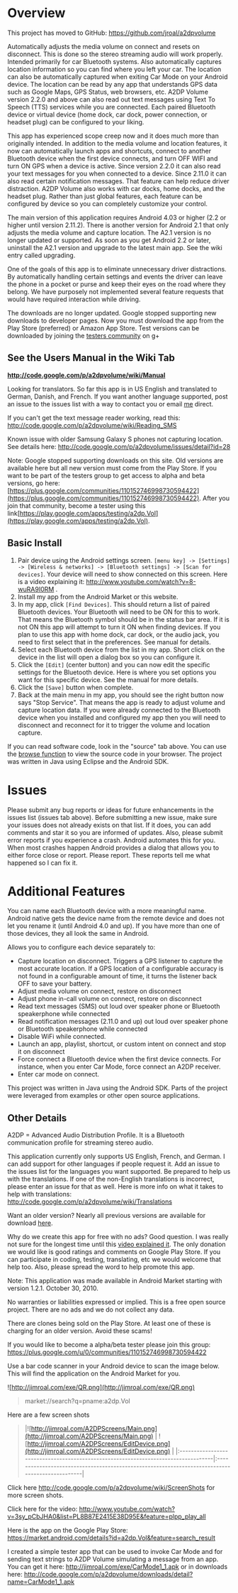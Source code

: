 # Overview #

This project has moved to GitHub:
https://github.com/jroal/a2dpvolume

Automatically adjusts the media volume on connect and resets on disconnect.  This is done so the stereo streaming audio will work properly.  Intended primarily for car Bluetooth systems.  Also automatically captures location information so you can find where you left your car.  The location can also be automatically captured when exiting Car Mode on your Android device.  The location can be read by any app that understands GPS data such as Google Maps, GPS Status, web browsers, etc.  A2DP Volume version 2.2.0 and above can also read out text messages using Text To Speech (TTS) services while you are connected. Each paired Bluetooth device or virtual device (home dock, car dock, power connection, or headset plug) can be configured to your liking.

This app has experienced scope creep now and it does much more than originally intended.  In addition to the media volume and location features, it now can automatically launch apps and shortcuts, connect to another Bluetooth device when the first device connects, and turn OFF WIFI and turn ON GPS when a device is active.  Since version 2.2.0 it can also read your text messages for you when connected to a device.  Since 2.11.0 it can also read certain notification messages. That feature can help reduce driver distraction.  A2DP Volume also works with car docks, home docks, and the headset plug.  Rather than just global features, each feature can be configured by device so you can completely customize your control.

The main version of this application requires Android 4.03 or higher (2.2 or higher until version 2.11.2).  There is another version for Android 2.1 that only adjusts the media volume and capture location.  The A2.1 version is no longer updated or supported.  As soon as you get Android 2.2 or later, uninstall the A2.1 version and upgrade to the latest main app.  See the wiki entry called upgrading.

One of the goals of this app is to eliminate unnecessary driver distractions.  By automatically handling certain settings and events the driver can leave the phone in a pocket or purse and keep their eyes on the road where they belong.  We have purposely not implemented several feature requests that would have required interaction while driving.

The downloads are no longer updated.  Google stopped supporting new downloads to developer pages.  Now you must download the app from the Play Store (preferred) or Amazon App Store.  Test versions can be downloaded by joining the [testers community](https://plus.google.com/u/0/communities/110152746998730594422) on g+

## See the Users Manual in the Wiki Tab ##
**http://code.google.com/p/a2dpvolume/wiki/Manual**

Looking for translators.  So far this app is in US English and translated to German, Danish, and French.  If you want another language supported, post an issue to the issues list with a way to contact you or email [me](mailto:jroal@comcast.net) direct.

If you can't get the text message reader working, read this:
http://code.google.com/p/a2dpvolume/wiki/Reading_SMS

Known issue with older Samsung Galaxy S phones not capturing location.  See details here:
http://code.google.com/p/a2dpvolume/issues/detail?id=28

Note: Google stopped supporting downloads on this site.  Old versions are available here but all new version must come from the Play Store.  If you want to be part of the testers group to get access to alpha and beta versions, go here: [https://plus.google.com/communities/110152746998730594422](https://plus.google.com/communities/110152746998730594422).  After you join that community, become a tester using this link[https://play.google.com/apps/testing/a2dp.Vol](https://play.google.com/apps/testing/a2dp.Vol).

## Basic Install ##
  1. Pair device using the Android settings screen.  `[menu key] -> [Settings] -> [Wireless & networks] -> [Bluetooth settings] -> [Scan for devices]`.  Your device will need to show connected on this screen.  Here is a video explaining it: http://www.youtube.com/watch?v=8-wuRA9I0RM .
  1. Install my app from the Android Market or this website.
  1. In my app, click `[Find Devices]`.  This should return a list of paired Bluetooth devices.  Your Bluetooth will need to be ON for this to work.  That means the Bluetooth symbol should be in the status bar area.  If it is not ON this app will attempt to turn it ON when finding devices.  If you plan to use this app with home dock, car dock, or the audio jack, you need to first select that in the preferences.  See manual for details.
  1. Select each Bluetooth device from the list in my app.  Short click on the device in the list will open a dialog box so you can configure it.
  1. Click the `[Edit]` (center button) and you can now edit the specific settings for the Bluetooth device.  Here is where you set options you want for this specific device.  See the manual for more details.
  1. Click the `[Save]` button when complete.
  1. Back at the main menu in my app, you should see the right button now says "Stop Service".  That means the app is ready to adjust volume and capture location data.  If you were already connected to the Bluetooth device when you installed and configured my app then you will need to disconnect and reconnect for it to trigger the volume and location capture.


If you can read software code, look in the "source" tab above.  You can use the
[browse function](http://code.google.com/p/a2dpvolume/source/browse/) to view the source code in your browser.  The project was written in Java using Eclipse and the Android SDK.

# Issues #
Please submit any bug reports or ideas for future enhancements in the issues list (issues tab above).  Before submitting a new issue, make sure your issues does not already exists on that list.  If it does, you can add comments and star it so you are informed of updates.  Also, please submit error reports if you experience a crash.  Android automates this for you.  When most crashes happen Android provides a dialog that allows you to either force close or report.  Please report.  These reports tell me what happened so I can fix it.

# Additional Features #
You can name each Bluetooth device with a more meaningful name.  Android native gets the device name from the remote device and does not let you rename it (until Android 4.0 and up).  If you have more than one of those devices, they all look the same in Android.

Allows you to configure each device separately to:
  * Capture location on disconnect. Triggers a GPS listener to capture the most accurate location.  If a GPS location of a configurable accuracy is not found in a configurable amount of time, it turns the listener back OFF to save your battery.
  * Adjust media volume on connect, restore on disconnect
  * Adjust phone in-call volume on connect, restore on disconnect
  * Read text messages (SMS) out loud over speaker phone or Bluetooth speakerphone while connected
  * Read notification messages (2.11.0 and up) out loud over speaker phone or Bluetooth speakerphone while connected
  * Disable WiFi while connected.
  * Launch an app, playlist, shortcut, or custom intent on connect and stop it on disconnect
  * Force connect a Bluetooth device when the first device connects.  For instance, when you enter Car Mode, force connect an A2DP receiver.
  * Enter car mode on connect.

This project was written in Java using the Android SDK.  Parts of the project were leveraged from examples or other open source applications.

## Other Details ##
A2DP = Advanced Audio Distribution Profile.  It is a Bluetooth communication profile for streaming stereo audio.

This application currently only supports US English, French, and German.  I can add support for other languages if people request it.  Add an issue to the issues list for the languages you want supported.  Be prepared to help us with the translations.  If one of the non-English translations is incorrect, please enter an issue for that as well.  Here is more info on what it takes to help with translations: http://code.google.com/p/a2dpvolume/wiki/Translations

Want an older version?  Nearly all previous versions are available for download [here](http://code.google.com/p/a2dpvolume/downloads/list?can=1&q=&colspec=Filename+Summary+Uploaded+ReleaseDate+Size+DownloadCount).

Why do we create this app for free with no ads?  Good question.  I was really not sure for the longest time until this [video explained it](http://www.youtube.com/watch?v=tJr9QajdCNc).  The only donation we would like is good ratings and comments on Google Play Store.  If you can participate in coding, testing, translating, etc we would welcome that help too.  Also, please spread the word to help promote this app.

Note:  This application was made available in Android Market starting with version 1.2.1. October 30, 2010.

No warranties or liabilities expressed or implied.  This is a free open source project. There are no ads and we do not collect any data.

There are clones being sold on the Play Store.  At least one of these is charging for an older version.  Avoid these scams!

If you would like to become a alpha/beta tester please join this group: https://plus.google.com/u/0/communities/110152746998730594422

Use a bar code scanner in your Android device to scan the image below.  This will find the application on the Android Market for you.

![http://jimroal.com/exe/QR.png](http://jimroal.com/exe/QR.png)

> market://search?q=pname:a2dp.Vol

Here are a few screen shots
> |![http://jimroal.com/A2DPScreens/Main.png](http://jimroal.com/A2DPScreens/Main.png) | ![http://jimroal.com/A2DPScreens/EditDevice.png](http://jimroal.com/A2DPScreens/EditDevice.png) |
|:-----------------------------------------------------------------------------------|:------------------------------------------------------------------------------------------------|

Click here
http://code.google.com/p/a2dpvolume/wiki/ScreenShots
for more screen shots.

Click here for the video:
http://www.youtube.com/watch?v=3sy_pCbJHA0&list=PL8B87E2415E38D95E&feature=plpp_play_all

Here is the app on the Google Play Store:
https://market.android.com/details?id=a2dp.Vol&feature=search_result

I created a simple tester app that can be used to invoke Car Mode and for sending text strings to A2DP Volume simulating a message from an app.  You can get it here: http://jimroal.com/exe/CarMode1_1.apk or in downloads here: http://code.google.com/p/a2dpvolume/downloads/detail?name=CarMode1_1.apk